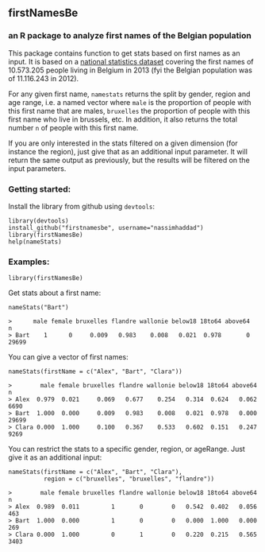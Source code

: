 ## firstNamesBe

### an R package to analyze first names of the Belgian population

This package contains function to get stats based on first names as an input. It is based on a [national statistics dataset](http://statbel.fgov.be/fr/modules/publications/statistiques/population/prenoms_de_la_population_totale.jsp) covering the first names of 10.573.205 people living in Belgium in 2013 (fyi the Belgian population was of 11.116.243 in 2012).

For any given first name, `namestats` returns the split by gender, region and age range, i.e. a named vector where `male` is the proportion of people with this first name that are males, `bruxelles` the proportion of people with this first name who live in brussels, etc. In addition, it also returns the total number `n` of people with this first name.

If you are only interested in the stats filtered on a given dimension (for instance the region), just give that as an additional input parameter. It will return the same output as previously, but the results will be filtered on the input parameters.

### Getting started: 

Install the library from github using `devtools`:

    library(devtools)
    install_github("firstnamesbe", username="nassimhaddad")
    library(firstNamesBe)
    help(nameStats)

### Examples:

    library(firstNamesBe)
    
Get stats about a first name:
    
    nameStats("Bart")
    
    >      male female bruxelles flandre wallonie below18 18to64 above64     n
    > Bart    1      0     0.009   0.983    0.008   0.021  0.978       0 29699
    
You can give a vector of first names:

    nameStats(firstName = c("Alex", "Bart", "Clara"))
    
    >        male female bruxelles flandre wallonie below18 18to64 above64     n
    > Alex  0.979  0.021     0.069   0.677    0.254   0.314  0.624   0.062  6690
    > Bart  1.000  0.000     0.009   0.983    0.008   0.021  0.978   0.000 29699
    > Clara 0.000  1.000     0.100   0.367    0.533   0.602  0.151   0.247  9269

You can restrict the stats to a specific gender, region, or ageRange. Just give it as an additional input:

    nameStats(firstName = c("Alex", "Bart", "Clara"),
              region = c("bruxelles", "bruxelles", "flandre"))
              
    >        male female bruxelles flandre wallonie below18 18to64 above64    n
    > Alex  0.989  0.011         1       0        0   0.542  0.402   0.056  463
    > Bart  1.000  0.000         1       0        0   0.000  1.000   0.000  269
    > Clara 0.000  1.000         0       1        0   0.220  0.215   0.565 3403
